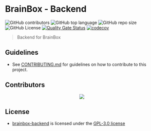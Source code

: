# BrainBox - Backend

![GitHub contributors](https://img.shields.io/github/contributors/lzaycoe/brainbox-backend)
![GitHub top language](https://img.shields.io/github/languages/top/lzaycoe/brainbox-backend)
![GitHub repo size](https://img.shields.io/github/repo-size/lzaycoe/brainbox-backend)
![GitHub License](https://img.shields.io/github/license/lzaycoe/brainbox-backend)
[![Quality Gate Status](https://sonarcloud.io/api/project_badges/measure?project=lzaycoe_brainbox-backend&metric=alert_status)](https://sonarcloud.io/summary/new_code?id=lzaycoe_brainbox-backend)
[![codecov](https://codecov.io/gh/lzaycoe/brainbox-backend/branch/main/graph/badge.svg?token=PMI1BH1GXY)](https://codecov.io/gh/lzaycoe/brainbox-backend)

> Backend for BrainBox

## Guidelines

- See [CONTRIBUTING.md](CONTRIBUTING.md) for guidelines on how to contribute to this project.

## Contributors

<div align="center">
  <a href="https://github.com/lzaycoe/brainbox-backend/graphs/contributors">
    <img src="https://contrib.rocks/image?repo=lzaycoe/brainbox-backend" />
  </a>
</div>

## License

- [brainbox-backend](https://github.com/lzaycoe/brainbox-backend) is licensed under the [GPL-3.0 license](LICENSE)
